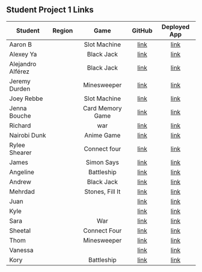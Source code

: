 ## Student Project 1 Links

| Student | Region | Game | GitHub | Deployed App |
|---|:---:|:---:|:---:|:---:|
| Aaron B|  | Slot Machine | [link]() | [link]() |
|Alexey Ya|  | Black Jack | [link]() | [link]() |
| Alejandro Alférez|  | Black Jack | [link]() | [link]() |
| Jeremy Durden |  | Minesweeper | [link]() | [link]() |
| Joey Rebbe |  | Slot Machine | [link]() | [link]() |
| Jenna Bouche|  | Card Memory Game | [link]() | [link]() |
| Richard |  | war | [link]() | [link]() |
| Nairobi Dunk|  | Anime Game | [link]() | [link]() |
| Rylee Shearer|  | Connect four | [link]() | [link]() |
| James|  | Simon Says | [link]() | [link]() |
| Angeline|  | Battleship| [link]() | [link]() |
| Andrew|  | Black Jack | [link]() | [link]() |
| Mehrdad|  | Stones, Fill It | [link]() | [link]() |
| Juan|  |  | [link]() | [link]() |
| Kyle|  |  | [link]() | [link]() |
| Sara|  | War | [link]() | [link]() |
| Sheetal|  | Connect Four | [link]() | [link]() |
| Thom|  | Minesweeper| [link]() | [link]() |
| Vanessa|  |  | [link]() | [link]() |
| Kory|  | Battleship | [link]() | [link]() |
